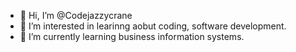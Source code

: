- 👋 Hi, I’m @Codejazzycrane
- 👀 I’m interested in learinng aobut coding, software development.
- 🌱 I’m currently learning business information systems.

<!---
Codejazzycrane/Codejazzycrane is a ✨ special ✨ repository because its `README.md` (this file) appears on your GitHub profile.
You can click the Preview link to take a look at your changes.
--->
